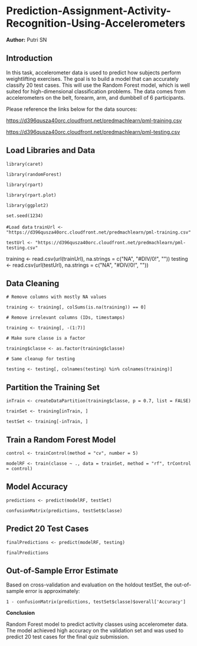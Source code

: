# Prediction-Assignment-Activity-Recognition-Using-Accelerometers
**Author:** Putri SN

## **Introduction**

In this task, accelerometer data is used to predict how subjects perform weightlifting exercises. The goal is to build a model that can accurately classify 20 test cases. This will use the Random Forest model, which is well suited for high-dimensional classification problems. The data comes from accelerometers on the belt, forearm, arm, and dumbbell of 6 participants.

Please reference the links below for the data sources:

https://d396qusza40orc.cloudfront.net/predmachlearn/pml-training.csv

https://d396qusza40orc.cloudfront.net/predmachlearn/pml-testing.csv

## **Load Libraries and Data**

`library(caret)`

`library(randomForest)`

`library(rpart)`

`library(rpart.plot)`

`library(ggplot2)`

`set.seed(1234)`

`#Load data`
`trainUrl <- "https://d396qusza40orc.cloudfront.net/predmachlearn/pml-training.csv"`

`testUrl <- "https://d396qusza40orc.cloudfront.net/predmachlearn/pml-testing.csv"`

training <- read.csv(url(trainUrl), na.strings = c("NA", "#DIV/0!", ""))
testing  <- read.csv(url(testUrl), na.strings = c("NA", "#DIV/0!", ""))
 
## **Data Cleaning**
 
`# Remove columns with mostly NA values`

`training <- training[, colSums(is.na(training)) == 0]`
 
`# Remove irrelevant columns (IDs, timestamps)`

`training <- training[, -(1:7)]`
 
`# Make sure classe is a factor`

`training$classe <- as.factor(training$classe)`
 
`# Same cleanup for testing`

`testing <- testing[, colnames(testing) %in% colnames(training)]`
 
## **Partition the Training Set**
 
`inTrain <- createDataPartition(training$classe, p = 0.7, list = FALSE)`

`trainSet <- training[inTrain, ]`

`testSet <- training[-inTrain, ]`
 
## **Train a Random Forest Model**
 
`control <- trainControl(method = "cv", number = 5)`

`modelRF <- train(classe ~ ., data = trainSet, method = "rf", trControl = control)`
 
## **Model Accuracy**
 
`predictions <- predict(modelRF, testSet)`

`confusionMatrix(predictions, testSet$classe)`
 
## **Predict 20 Test Cases**
 
`finalPredictions <- predict(modelRF, testing)`

`finalPredictions`
 
## **Out-of-Sample Error Estimate**

Based on cross-validation and evaluation on the holdout testSet, the out-of-sample error is approximately:
 
`1 - confusionMatrix(predictions, testSet$classe)$overall['Accuracy']`
 
**Conclusion**

Random Forest model to predict activity classes using accelerometer data. The model achieved high accuracy on the validation set and was used to predict 20 test cases for the final quiz submission.

